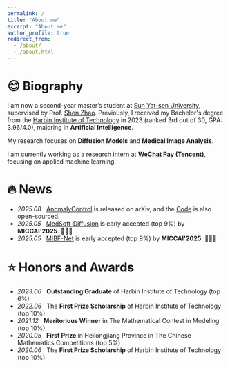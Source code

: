 ```yaml
---
permalink: /
title: "About me"
excerpt: "About me"
author_profile: true
redirect_from: 
  - /about/
  - /about.html
---
```

# 😊 Biography

I am now a second-year master’s student at [Sun Yat-sen University](https://www.sysu.edu.cn/sysuen/), supervised by Prof. [Shen Zhao](https://ise.sysu.edu.cn/teacher/teacher02/1372092.htm). 
Previously, I received my Bachelor's degree from the [Harbin Institute of Technology](http://en.hit.edu.cn/) in 2023 (ranked 3rd out of 30, GPA: 3.96/4.0), majoring in **Artificial Intelligence**.

My research focuses on **Diffusion Models** and **Medical Image Analysis**. 

I am currently working as a research intern at **WeChat Pay (Tencent)**, focusing on applied machine learning.

# 🔥 News

- *2025.08* &nbsp; [AnomalyControl](https://arxiv.org/abs/2306.08659) is released on arXiv, and the [Code](https://github.com/daniellahe/Point-In-Context) is also open-sourced. 
- *2025.05* &nbsp; [MedSoft-Diffusion](https://arxiv.org/abs/2401.08210) is early accepted (top 9%) by **MICCAI'2025**. 🎉🎉🎉
- *2025.05* &nbsp; [MIBF-Net](https://arxiv.org/abs/2312.03703) is early accepted (top 9%) by **MICCAI'2025**. 🎉🎉🎉

<!-- # 📖 Publications -->


# ⭐ Honors and Awards

- *2023.06* &nbsp; **Outstanding Graduate** of Harbin Institute of Technology (top 6%)
- *2022.06* &nbsp; The **First Prize Scholarship** of Harbin Institute of Technology (top 10%)
- *2021.12* &nbsp; **Meritorious Winner** in The Mathematical Contest in Modeling (top 10%)
- *2020.05* &nbsp; **First Prize** in Heilongjiang Province in The Chinese Mathematics Competitions (top 5%)
- *2020.06* &nbsp; The **First Prize Scholarship** of Harbin Institute of Technology (top 10%)
